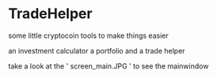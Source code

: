 # TradeHelper
some little cryptocoin tools to make things easier

an investment calculator
a portfolio
and a trade helper

take a look at the ' screen_main.JPG ' to see the mainwindow
